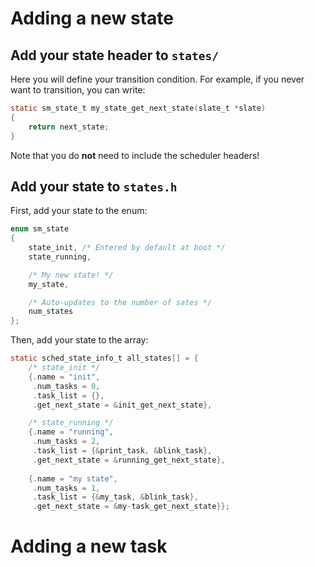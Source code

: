 # Adding a new state

## Add your state header to `states/`

Here you will define your transition condition. For example, if you never want
to transition, you can write:

```c
static sm_state_t my_state_get_next_state(slate_t *slate)
{
    return next_state;
}
```

Note that you do **not** need to include the scheduler headers!

## Add your state to `states.h`

First, add your state to the enum:

```c
enum sm_state
{
    state_init, /* Entered by default at boot */
    state_running,

    /* My new state! */
    my_state,

    /* Auto-updates to the number of sates */
    num_states
};
```

Then, add your state to the array:

```c
static sched_state_info_t all_states[] = {
    /* state_init */
    {.name = "init",
     .num_tasks = 0,
     .task_list = {},
     .get_next_state = &init_get_next_state},

    /* state_running */
    {.name = "running",
     .num_tasks = 2,
     .task_list = {&print_task, &blink_task},
     .get_next_state = &running_get_next_state},
    
    {.name = "my state",
     .num_tasks = 1,
     .task_list = {&my_task, &blink_task},
     .get_next_state = &my-task_get_next_state}};
```

# Adding a new task
